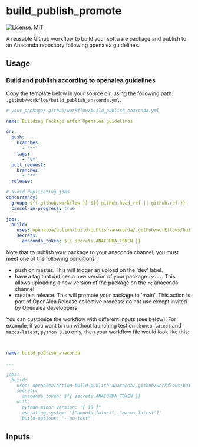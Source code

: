 # build_publish_promote

[![License: MIT](https://img.shields.io/badge/License-MIT-yellow.svg)](https://opensource.org/licenses/MIT)

A reusable Github workflow to build your software package and publish to an Anaconda repository following openalea guidelines.

## Usage

### Build and publish according to openalea guidelines

Copy the template below in your source dir, using the following path: `.github/workflow/build_publish_anaconda.yml`.


```yaml
# your_package/.github/workflow/build_publish_anaconda.yml

name: Building Package after Openalea guidelines

on:
  push:
    branches:
      - '**'
    tags:
      - 'v*'
  pull_request:
    branches:
      - '**'
  release:

# avoid duplicating jobs
concurrency:
  group: ${{ github.workflow }}-${{ github.head_ref || github.ref }}
  cancel-in-progress: true

jobs:
  build:
    uses: openalea/action-build-publish-anaconda/.github/workflows/build_publish_promote.yml@main
    secrets:
      anaconda_token: ${{ secrets.ANACONDA_TOKEN }}
```
Note that to publish your package to your anaconda channel, you must meet one of the following conditions :
- push on master. This will trigger an upload on the 'dev' label.
- have a tag that defines a new version of your package : `v...`. This allows uploading a new version of the package on the `rc` anaconda channel
- create a release. This will promote your package to 'main'. This action is part of OpenAlea Release collective process: do not use except invited by Openalea developpers.

You can customize the workflow with different inputs (see below).
For example, if you want to run without launching test on `ubuntu-latest` and `macos-latest`, `python 3.10` only, then your workflow file would look like this:

```yaml


name: build_publish_anaconda

...

jobs:
  build:
    uses: openalea/action-build-publish-anaconda/.github/workflows/build_publish_promote.yml@main
    secrets:
      anaconda_token: ${{ secrets.ANACONDA_TOKEN }}
    with:
      python-minor-version: "[ 10 ]"
      operating-system: '["ubuntu-latest", "macos-latest"]'
      build-options: "--no-test"
```

## Inputs